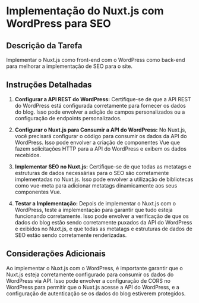 # Implementação do Nuxt.js com WordPress para SEO

## Descrição da Tarefa

Implementar o Nuxt.js como front-end com o WordPress como back-end para melhorar a implementação de SEO para o site.

## Instruções Detalhadas

1. **Configurar a API REST do WordPress:** Certifique-se de que a API REST do WordPress está configurada corretamente para fornecer os dados do blog. Isso pode envolver a adição de campos personalizados ou a configuração de endpoints personalizados.

2. **Configurar o Nuxt.js para Consumir a API do WordPress:** No Nuxt.js, você precisará configurar o código para consumir os dados da API do WordPress. Isso pode envolver a criação de componentes Vue que fazem solicitações HTTP para a API do WordPress e exibem os dados recebidos.

3. **Implementar SEO no Nuxt.js:** Certifique-se de que todas as metatags e estruturas de dados necessárias para o SEO são corretamente implementadas no Nuxt.js. Isso pode envolver a utilização de bibliotecas como vue-meta para adicionar metatags dinamicamente aos seus componentes Vue.

4. **Testar a Implementação:** Depois de implementar o Nuxt.js com o WordPress, teste a implementação para garantir que tudo esteja funcionando corretamente. Isso pode envolver a verificação de que os dados do blog estão sendo corretamente puxados da API do WordPress e exibidos no Nuxt.js, e que todas as metatags e estruturas de dados de SEO estão sendo corretamente renderizadas.

## Considerações Adicionais

Ao implementar o Nuxt.js com o WordPress, é importante garantir que o Nuxt.js esteja corretamente configurado para consumir os dados do WordPress via API. Isso pode envolver a configuração de CORS no WordPress para permitir que o Nuxt.js acesse a API do WordPress, e a configuração de autenticação se os dados do blog estiverem protegidos.